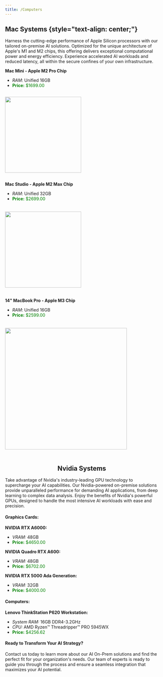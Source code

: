 ```yaml
---
title: /Computers
---
```


<style>
    .highlight_turquoise {
        background-color: turquoise;
        width: fit-content;
        padding: 0.001em;
    }
</style>

## Mac Systems {style="text-align: center;"}

Harness the cutting-edge performance of Apple Silicon processors with our tailored on-premise AI solutions. Optimized for the unique architecture of Apple's M1 and M2 chips, this offering delivers exceptional computational power and energy efficiency. Experience accelerated AI workloads and reduced latency, all within the secure confines of your own infrastructure.

**Mac Mini - Apple M2 Pro Chip**
- *RAM*: Unified 16GB
- <span style="color: green;"> **Price:** $1699.00
<div style="text-align: left;">
    <img src="https://store.storeimages.cdn-apple.com/4982/as-images.apple.com/is/mac-mini-pro-hero-202301?wid=820&hei=286&fmt=jpeg&qlt=90&.v=1670038313664" width="250" style="margin-top: 15px; margin-bottom: 15px;">
</div>

**Mac Studio - Apple M2 Max Chip**
- *RAM*: Unified 32GB
- <span style="color: green;"> **Price:** $2699.00
<div style="text-align: left;">
    <img src="https://store.storeimages.cdn-apple.com/4982/as-images.apple.com/is/mac-studio-hero-202306?wid=834&hei=408&fmt=jpeg&qlt=90&.v=1683939183510" width="250" style="margin-top: 20px; margin-bottom: 20px;">
</div>

**14" MacBook Pro - Apple M3 Chip**
- *RAM*: Unified 16GB
- <span style="color: green;"> **Price:** $2599.00
<div style="text-align: left;">
    <img src="https://store.storeimages.cdn-apple.com/4982/as-images.apple.com/is/og-macbook-pro-202310?wid=1200&hei=630&fmt=jpeg&qlt=95&.v=1697039356093" width="400" style="margin-top: 20px; margin-bottom: 20px;">
</div>

<h2 style="text-align: center;">Nvidia Systems</h2>

Take advantage of Nvidia's industry-leading GPU technology to supercharge your AI capabilities. Our Nvidia-powered on-premise solutions provide unparalleled performance for demanding AI applications, from deep learning to complex data analysis. Enjoy the benefits of Nvidia's powerful GPUs, designed to handle the most intensive AI workloads with ease and precision.

#### Graphics Cards:
**NVIDIA RTX A6000:**
- *VRAM:* 48GB
- <span style="color: green;"> **Price:** $4650.00

**NVIDIA Quadro RTX A600:**
- *VRAM:* 48GB
- <span style="color: green;"> **Price:** $6702.00 

**NVIDIA RTX 5000 Ada Generation:**
- *VRAM:* 32GB
- <span style="color: green;"> **Price:** $4000.00

#### Computers:
**Lenovo ThinkStation P620 Workstation:**
- *System RAM:* 16GB DDR4-3.2GHz
- *CPU:* AMD Ryzen™ Threadripper™ PRO 5945WX
- <span style="color: green;"> **Price:** $4256.62 

#### Ready to Transform Your AI Strategy?
Contact us today to learn more about our AI On-Prem solutions and find the perfect fit for your organization's needs. Our team of experts is ready to guide you through the process and ensure a seamless integration that maximizes your AI potential.
